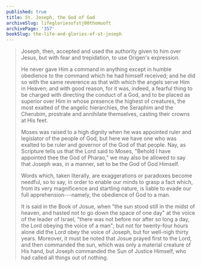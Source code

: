 ```yaml
---
published: true
title: St. Joseph, the God of God
archiveSlug: lifegloriesofstj00thomuoft
archivePage: '357'
bookSlug: the-life-and-glories-of-st-joseph
---
```


> Joseph, then, accepted and used the authority given to him over Jesus, but with fear and trepidation, to use Origen's expression.
>
> He never gave Him a command in anything except in humble obedience to the command which he had himself received; and he did so with the same reverence as that with which the angels serve Him in Heaven; and with good reason, for it was, indeed, a fearful thing to be charged with directing the conduct of a God, and to be placed as superior over Him in whose presence the highest of creatures, the most exalted of the angelic hierarchies, the Seraphim and the Cherubim, prostrate and annihilate themselves, casting their crowns at His feet.
>
> Moses was raised to a high dignity when he was appointed ruler and legislator of the people of God, but here we have one who was exalted to be ruler and governor of the God of that people. Nay, as Scripture tells us that the Lord said to Moses, "Behold I have appointed thee the God of Pharao," we may also be allowed to say that Joseph was, in a manner, set to be the God of God Himself.
>
> Words which, taken literally, are exaggerations or paradoxes become needful, so to say, in order to enable our minds to grasp a fact which, from its very magnificence and startling nature, is liable to evade our full apprehension---namely, the obedience of God to a man.
>
> It is said in the Book of Josue, when "the sun stood still in the midst of heaven, and hasted not to go down the space of one day" at the voice of the leader of Israel, "there was not before nor after so long a day, the Lord obeying the voice of a man"; but not for twenty-four hours alone did the Lord obey the voice of Joseph, but for well-nigh thirty years. Moreover, it must be noted that Josue prayed first to the Lord, and then commanded the sun, which was only a material creature of His hand, but Joseph commanded the Sun of Justice Himself, who had called all things out of nothing.

